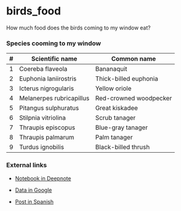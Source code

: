 # birds_food
How much food does the birds coming to my window eat?



### Species cooming to my window
|#  |Scientific name	|Common name|
|---|-------------------|-----------|
|1  |Coereba flaveola	  |Bananaquit |
|2  |Euphonia laniirostris |Thick-billed euphonia |
|3  |Icterus nigrogularis|Yellow oriole |
|4  |Melanerpes rubricapillus	  |Red-crowned woodpecker |
|5  |Pitangus sulphuratus	  |Great kiskadee |
|6  |Stilpnia vitriolina	  |Scrub tanager |
|7  |Thraupis episcopus	  |Blue-gray tanager |
|8  |Thraupis palmarum	  |Palm tanager |
|9  |Turdus ignobilis	  |Black-billed thrush |


### External links


* [Notebook in Deepnote](https://deepnote.com/project/birdsfood-ShCjrq8uTe2TY712XMHr0w/%2Fnotebook.ipynb)


* [Data in Google](https://docs.google.com/spreadsheets/d/1dENiPTJtdqOiU9Oiwxen2UU2K4HP1jOR_MyGcjQP81k/edit?usp=sharing)

* [Post in Spanish](http://tangaritas.com/que-tanto-comen-las-aves-que-llegan-a-mi-ventana/)
